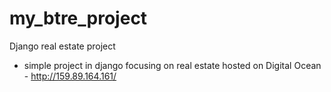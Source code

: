 # my_btre_project
Django real estate project
- simple project in django focusing on real estate hosted on Digital Ocean - http://159.89.164.161/
